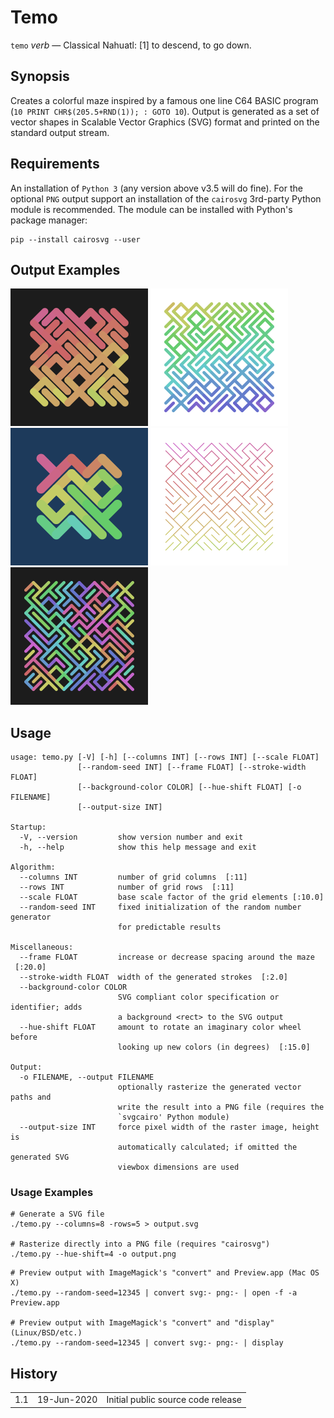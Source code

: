
# Temo

`temo` *verb* — Classical Nahuatl: [1] to descend, to go down.

## Synopsis

Creates a colorful maze inspired by a famous one line C64 BASIC program (`10 PRINT CHR$(205.5+RND(1)); : GOTO 10`). Output is generated as a set
of vector shapes in Scalable Vector Graphics (SVG) format and printed on the standard output stream.

## Requirements

An installation of `Python 3` (any version above v3.5 will do fine). For the optional `PNG` output support an installation of
the `cairosvg` 3rd-party Python module is recommended. The module can be installed with Python's package manager:

``` shell
pip --install cairosvg --user
```

## Output Examples

<img width="220" height="220" src="Documentation/Temo/Examples/basic_01.svg" alt="Figure 1"> <img width="220" height="220" src="Documentation/Temo/Examples/basic_02.svg" alt="Figure 2">
<img width="220" height="220" src="Documentation/Temo/Examples/basic_03.svg" alt="Figure 3"> <img width="220" height="220" src="Documentation/Temo/Examples/basic_04.svg" alt="Figure 4">
<img width="220" height="220" src="Documentation/Temo/Examples/basic_05.svg" alt="Figure 5">

## Usage

```
usage: temo.py [-V] [-h] [--columns INT] [--rows INT] [--scale FLOAT]
               [--random-seed INT] [--frame FLOAT] [--stroke-width FLOAT]
               [--background-color COLOR] [--hue-shift FLOAT] [-o FILENAME]
               [--output-size INT]

Startup:
  -V, --version         show version number and exit
  -h, --help            show this help message and exit

Algorithm:
  --columns INT         number of grid columns  [:11]
  --rows INT            number of grid rows  [:11]
  --scale FLOAT         base scale factor of the grid elements [:10.0]
  --random-seed INT     fixed initialization of the random number generator
                        for predictable results

Miscellaneous:
  --frame FLOAT         increase or decrease spacing around the maze  [:20.0]
  --stroke-width FLOAT  width of the generated strokes  [:2.0]
  --background-color COLOR
                        SVG compliant color specification or identifier; adds
                        a background <rect> to the SVG output
  --hue-shift FLOAT     amount to rotate an imaginary color wheel before
                        looking up new colors (in degrees)  [:15.0]

Output:
  -o FILENAME, --output FILENAME
                        optionally rasterize the generated vector paths and
                        write the result into a PNG file (requires the
                        `svgcairo' Python module)
  --output-size INT     force pixel width of the raster image, height is
                        automatically calculated; if omitted the generated SVG
                        viewbox dimensions are used
```

### Usage Examples
``` shell
# Generate a SVG file
./temo.py --columns=8 -rows=5 > output.svg

# Rasterize directly into a PNG file (requires "cairosvg")
./temo.py --hue-shift=4 -o output.png
```

``` shell
# Preview output with ImageMagick's "convert" and Preview.app (Mac OS X)
./temo.py --random-seed=12345 | convert svg:- png:- | open -f -a Preview.app

# Preview output with ImageMagick's "convert" and "display" (Linux/BSD/etc.)
./temo.py --random-seed=12345 | convert svg:- png:- | display
```

## History

<table>
    <tr>
        <td valign=top>1.1</td>
        <td valign=top nowrap>19-Jun-2020</td>
        <td>Initial public source code release</td>
    </tr>
</table>